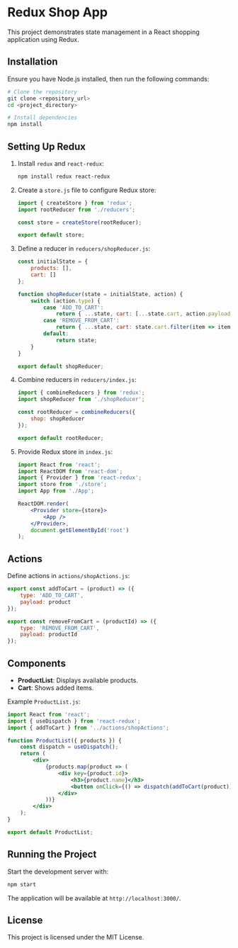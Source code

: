 # Redux Shop App

This project demonstrates state management in a React shopping application using Redux.

## Installation

Ensure you have Node.js installed, then run the following commands:

```sh
# Clone the repository
git clone <repository_url>
cd <project_directory>

# Install dependencies
npm install
```

## Setting Up Redux

1. Install `redux` and `react-redux`:
   ```sh
   npm install redux react-redux
   ```

2. Create a `store.js` file to configure Redux store:
   ```jsx
   import { createStore } from 'redux';
   import rootReducer from './reducers';

   const store = createStore(rootReducer);

   export default store;
   ```

3. Define a reducer in `reducers/shopReducer.js`:
   ```jsx
   const initialState = {
       products: [],
       cart: []
   };

   function shopReducer(state = initialState, action) {
       switch (action.type) {
           case 'ADD_TO_CART':
               return { ...state, cart: [...state.cart, action.payload] };
           case 'REMOVE_FROM_CART':
               return { ...state, cart: state.cart.filter(item => item.id !== action.payload) };
           default:
               return state;
       }
   }

   export default shopReducer;
   ```

4. Combine reducers in `reducers/index.js`:
   ```jsx
   import { combineReducers } from 'redux';
   import shopReducer from './shopReducer';

   const rootReducer = combineReducers({
       shop: shopReducer
   });

   export default rootReducer;
   ```

5. Provide Redux store in `index.js`:
   ```jsx
   import React from 'react';
   import ReactDOM from 'react-dom';
   import { Provider } from 'react-redux';
   import store from './store';
   import App from './App';

   ReactDOM.render(
       <Provider store={store}>
           <App />
       </Provider>,
       document.getElementById('root')
   );
   ```

## Actions

Define actions in `actions/shopActions.js`:
```jsx
export const addToCart = (product) => ({
    type: 'ADD_TO_CART',
    payload: product
});

export const removeFromCart = (productId) => ({
    type: 'REMOVE_FROM_CART',
    payload: productId
});
```

## Components

- **ProductList**: Displays available products.
- **Cart**: Shows added items.

Example `ProductList.js`:
```jsx
import React from 'react';
import { useDispatch } from 'react-redux';
import { addToCart } from '../actions/shopActions';

function ProductList({ products }) {
    const dispatch = useDispatch();
    return (
        <div>
            {products.map(product => (
                <div key={product.id}>
                    <h3>{product.name}</h3>
                    <button onClick={() => dispatch(addToCart(product))}>Add to Cart</button>
                </div>
            ))}
        </div>
    );
}

export default ProductList;
```

## Running the Project

Start the development server with:
```sh
npm start
```

The application will be available at `http://localhost:3000/`.

## License
This project is licensed under the MIT License.



